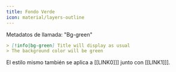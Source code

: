 ```yaml
---
title: Fondo Verde
icon: material/layers-outline
---
```


Metadatos de llamada: "Bg-green"

```md
> [!info|bg-green] Title will display as usual
> The background color will be green
```

El estilo mismo también se aplica a [[LINK0]]] junto con [[LINK1]]].